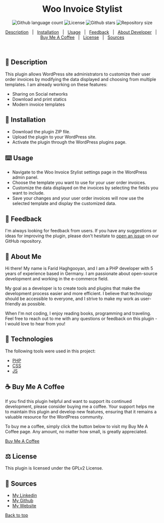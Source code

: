 <h1 align="center">Woo Invoice Stylist</h1>

<p align="center">
  <img alt="Github language count" src="https://img.shields.io/badge/Technologies-PHP,%20JavaScript,%20CSS-blue">
  <img alt="License" src="https://img.shields.io/badge/license-GPLv2-green.svg">
  <img alt="Github stars" src="https://img.shields.io/github/stars/faridhaghgooyan/programming-challenges?color=56BEB8" />
  <img alt="Repository size" src="https://img.shields.io/github/repo-size/faridhaghgooyan/programming-challenges?color=56BEB8">
</p>


<p align="center">
    <a href="#dart-description">Description</a> &#xa0; | &#xa0; 
    <a href="#notebook-installation">Installation</a> &#xa0; | &#xa0;
    <a href="#keyboard-usage">Usage</a> &#xa0; | &#xa0;
    <a href="#speech_balloon-feedback">Feedback</a> &#xa0; | &#xa0;
    <a href="#briefcase-about-me">About Developer</a> &#xa0; | &#xa0;
    <a href="#coffee-buy-me-a-coffee">Buy Me A Coffee</a> &#xa0; | &#xa0;
    <a href="#balance_scale-license">License</a> &#xa0; | &#xa0;
    <a href="#memo-Sources">Sources</a> 
</p>

<br>

## :dart: Description ##

This plugin allows WordPress site administrators to customize their user order invoices by modifying the data displayed and choosing from multiple templates. I am already working on these features:
- Sharing on Social networks
- Download and print statics
- Modern invoice templates

## :notebook: Installation ##

- Download the plugin ZIP file.
- Upload the plugin to your WordPress site.
- Activate the plugin through the WordPress plugins page.



## :keyboard: Usage ##

- Navigate to the Woo Invoice Stylist settings page in the WordPress admin panel.
- Choose the template you want to use for your user order invoices.
- Customize the data displayed on the invoices by selecting the fields you want to include.
- Save your changes and your user order invoices will now use the selected template and display the customized data.

## :speech_balloon: Feedback ##

I'm always looking for feedback from users. If you have any suggestions or ideas for improving the plugin, please don't hesitate to [open an issue](https://github.com/faridhaghgooyan/woo-invoice-stylist/issues) on our GitHub repository.

## :briefcase: About Me ##

Hi there! My name is Farid Haghgooyan, and I am a PHP developer with 5 years of experience based in Germany. I am passionate about open-source development and working in the e-commerce field.

My goal as a developer is to create tools and plugins that make the development process easier and more efficient. I believe that technology should be accessible to everyone, and I strive to make my work as user-friendly as possible.

When I'm not coding, I enjoy reading books, programming and traveling. Feel free to reach out to me with any questions or feedback on this plugin - I would love to hear from you!



## :rocket: Technologies ##

The following tools were used in this project:

- [PHP](https://www.php.net/)
- [CSS](https://www.w3schools.com/css/)
- [JS](https://developer.mozilla.org/en-US/docs/Web/JavaScript)

## :coffee: Buy Me A Coffee ##

If you find this plugin helpful and want to support its continued development, please consider buying me a coffee. Your support helps me to maintain this plugin and develop new features, ensuring that it remains a valuable resource for the WordPress community.

To buy me a coffee, simply click the button below to visit my Buy Me A Coffee page. Any amount, no matter how small, is greatly appreciated.

[Buy Me A Coffee](https://www.buymeacoffee.com/mrhaghgooyan)


## :balance_scale: License ##

This plugin is licensed under the GPLv2 License.


## :memo: Sources ##

- [My Linkedin](https://www.linkedin.com/in/farid-haghgooyan/)
- [My Github](https://github.com/faridhaghgooyan)
- [My Website](https://mrhaghgooyan.com/)


<a href="#top">Back to top</a>
